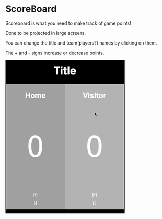 # ScoreBoard

Scoreboard is what you need to make track of game points!

Done to be projected in large screens.

You can change the title and team(players?) names by clicking on them.

The + and - signs increase or decrease points. 


![scoreboard](img/scoreboard.gif)


